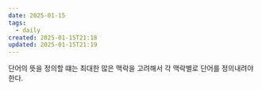 ```yaml
---
date: 2025-01-15
tags:
  - daily
created: 2025-01-15T21:18
updated: 2025-01-15T21:19
---
```

단어의 뜻을 정의할 떄는 최대한 많은 맥락을 고려해서 각 맥락별로 단어를 정의내려야 한다.